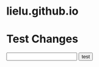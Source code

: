 # lielu.github.io
# Test Changes 

<form action="http://dummy.restapiexample.com/api/v1/create" method="post">
    <input name="age" />
    <button>test</button>
</form>
